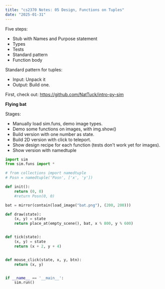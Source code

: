 ```yaml
---
title: "cs2370 Notes: 05 Design, Functions on Tuples"
date: "2025-01-31"
---
```


Five steps:

 - Stub with Names and Purpose statement
 - Types
 - Tests
 - Standard pattern
 - Function body

Standard pattern for tuples:

 - Input: Unpack it
 - Output: Build one.

First, check out: https://github.com/NatTuck/intro-py-sim

**Flying bat**

Stages:

 - Manually load sim.funs, demo image types.
 - Demo some functions on images, with img.show()
 - Build version with one number as state.
 - Build 2D version with click to teleport.
 - Show design recipe for each function (tests don't work yet for images).
 - Show version with namedtuple
 

```python
import sim
from sim.funs import *

# from collections import namedtuple
# Posn = namedtuple('Posn', ['x', 'y'])

def init():
    return (0, 0)
    #return Posn(0, 0)

bat = mirror(contain(load_image("bat.png"), (200, 200)))

def draw(state):
    (x, y) = state
    return place_at(empty_scene(), bat, x % 800, y % 600)


def tick(state):
    (x, y) = state
    return (x + 2, y + 4)


def mouse_click(state, x, y, btn):
    return (x, y)


if __name__ == '__main__':
    sim.run()
```
